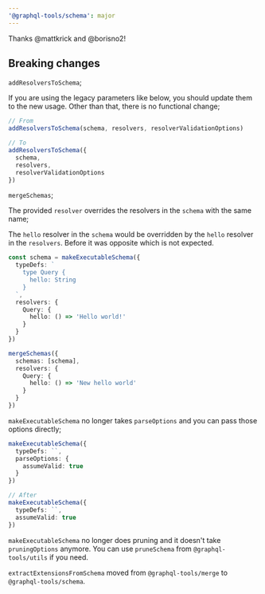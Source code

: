 ```yaml
---
'@graphql-tools/schema': major
---
```


Thanks @mattkrick and @borisno2!

## Breaking changes

`addResolversToSchema`;

If you are using the legacy parameters like below, you should update them to the new usage. Other than that, there is no functional change;

```ts
// From
addResolversToSchema(schema, resolvers, resolverValidationOptions)

// To
addResolversToSchema({
  schema,
  resolvers,
  resolverValidationOptions
})
```

`mergeSchemas`;

The provided `resolver` overrides the resolvers in the `schema` with the same name;

The `hello` resolver in the `schema` would be overridden by the `hello` resolver in the `resolvers`. Before it was opposite which is not expected.

```ts
const schema = makeExecutableSchema({
  typeDefs: `
    type Query {
      hello: String
    }
  `,
  resolvers: {
    Query: {
      hello: () => 'Hello world!'
    }
  }
})

mergeSchemas({
  schemas: [schema],
  resolvers: {
    Query: {
      hello: () => 'New hello world'
    }
  }
})
```

`makeExecutableSchema` no longer takes `parseOptions` and you can pass those options directly;

```ts
makeExecutableSchema({
  typeDefs: ``,
  parseOptions: {
    assumeValid: true
  }
})

// After
makeExecutableSchema({
  typeDefs: ``,
  assumeValid: true
})
```

`makeExecutableSchema` no longer does pruning and it doesn't take `pruningOptions` anymore.
You can use `pruneSchema` from `@graphql-tools/utils` if you need.

`extractExtensionsFromSchema` moved from `@graphql-tools/merge` to `@graphql-tools/schema`.
